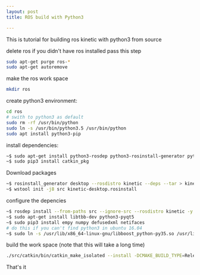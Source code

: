 ```yaml
---
layout: post
title: ROS build with Python3

---
```


This is tutorial for building ros kinetic with python3 from source

delete ros
if you didn't have ros installed pass this step
```sh
sudo apt-get purge ros-*
sudo apt-get autoremove
```
make the ros work space
```sh
mkdir ros
```
create python3 environment:
```sh
cd ros
# swith to python3 as default
sudo rm -rf /usr/bin/python
sudo ln -s /usr/bin/python3.5 /usr/bin/python
sudo apt install python3-pip
```
install  dependencies:
```sh
~$ sudo apt-get install python3-rosdep python3-rosinstall-generator python3-wstool python3-rosinstall build-essential python3-sip-dev
~$ sudo pip3 install catkin_pkg
```
Download packages
```sh
~$ rosinstall_generator desktop --rosdistro kinetic --deps --tar > kinetic-desktop.rosinstall
~$ wstool init -j8 src kinetic-desktop.rosinstall
```
configure the depencies
```sh
~$ rosdep install --from-paths src --ignore-src --rosdistro kinetic -y
~$ sudo apt-get install libtbb-dev python3-pyqt5
~$ sudo pip3 install empy numpy defusedxml netifaces
# do this if you can't find python3 in ubuntu 16.04
~$ sudo ln -s /usr/lib/x86_64-linux-gnu/libboost_python-py35.so /usr/lib/x86_64-linux-gnu/libboost_python3.so
```
build the work space (note that this will take a long time)
```sh
./src/catkin/bin/catkin_make_isolated --install -DCMAKE_BUILD_TYPE=Release
```

That's it
